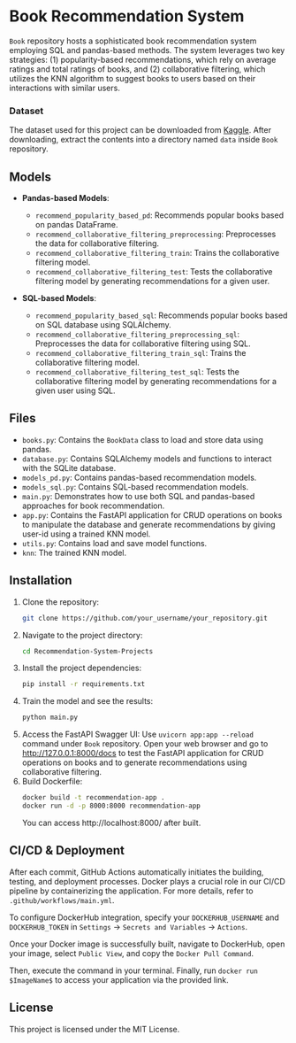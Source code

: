 # Book Recommendation System

`Book` repository hosts a sophisticated book recommendation system employing SQL and pandas-based methods. The system leverages two key strategies: (1) popularity-based recommendations, which rely on average ratings and total ratings of books, and (2) collaborative filtering, which utilizes the KNN algorithm to suggest books to users based on their interactions with similar users.

### Dataset
The dataset used for this project can be downloaded from [Kaggle](https://www.kaggle.com/datasets/arashnic/book-recommendation-dataset?resource=download). After downloading, extract the contents into a directory named `data` inside `Book` repository.

## Models

- **Pandas-based Models**:
  - `recommend_popularity_based_pd`: Recommends popular books based on pandas DataFrame.
  - `recommend_collaborative_filtering_preprocessing`: Preprocesses the data for collaborative filtering.
  - `recommend_collaborative_filtering_train`: Trains the collaborative filtering model.
  - `recommend_collaborative_filtering_test`: Tests the collaborative filtering model by generating recommendations for a given user.

- **SQL-based Models**:
  - `recommend_popularity_based_sql`: Recommends popular books based on SQL database using SQLAlchemy.
  - `recommend_collaborative_filtering_preprocessing_sql`: Preprocesses the data for collaborative filtering using SQL.
  - `recommend_collaborative_filtering_train_sql`: Trains the collaborative filtering model.
  - `recommend_collaborative_filtering_test_sql`: Tests the collaborative filtering model by generating recommendations for a given user using SQL.

## Files

- `books.py`: Contains the `BookData` class to load and store data using pandas.
- `database.py`: Contains SQLAlchemy models and functions to interact with the SQLite database.
- `models_pd.py`: Contains pandas-based recommendation models.
- `models_sql.py`: Contains SQL-based recommendation models.
- `main.py`: Demonstrates how to use both SQL and pandas-based approaches for book recommendation.
- `app.py`: Contains the FastAPI application for CRUD operations on books to manipulate the database and generate recommendations by giving user-id using a trained KNN model.
- `utils.py`: Contains load and save model functions.
- `knn`: The trained KNN model.

## Installation

1. Clone the repository:
   ```bash
   git clone https://github.com/your_username/your_repository.git
   ```
2. Navigate to the project directory:
   ```bash
   cd Recommendation-System-Projects
   ```
3. Install the project dependencies:
   ```bash
   pip install -r requirements.txt
   ```
4. Train the model and see the results:
   ```bash
   python main.py
   ```
5. Access the FastAPI Swagger UI:
Use `uvicorn app:app --reload` command under `Book` repository.
Open your web browser and go to http://127.0.0.1:8000/docs to test the FastAPI application for CRUD operations on books and to generate recommendations using collaborative filtering.
6. Build Dockerfile: 
   ```bash
   docker build -t recommendation-app .
   docker run -d -p 8000:8000 recommendation-app
   ```
   You can access http://localhost:8000/ after built.

## CI/CD & Deployment
After each commit, GitHub Actions automatically initiates the building, testing, and deployment processes. Docker plays a crucial role in our CI/CD pipeline by containerizing the application. For more details, refer to `.github/workflows/main.yml`. 

To configure DockerHub integration, specify your `DOCKERHUB_USERNAME` and `DOCKERHUB_TOKEN` in `Settings` -> `Secrets and Variables` -> `Actions`. 

Once your Docker image is successfully built, navigate to DockerHub, open your image, select `Public View`, and copy the `Docker Pull Command`. 

Then, execute the command in your terminal. Finally, run `docker run $ImageName$` to access your application via the provided link.


## License

This project is licensed under the MIT License.
